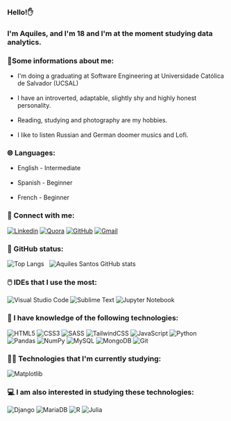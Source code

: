 ### Hello!✋
### I'm Aquiles, and I'm 18 and I'm at the moment studying data analytics.

### 🧑Some informations about me:

<ul>
    <li>
        I'm doing a graduating at Software Engineering at Universidade Católica de Salvador (UCSAL)
    </li><br />
    <li>
        I have an introverted, adaptable, slightly shy and highly honest personality.
    </li><br />
    <li>
        Reading, studying and photography are my hobbies.
    </li><br />
    <li>
        I like to listen Russian and German doomer musics and Lofi.
    </li>
</ul>

### 🌐 Languages:

<ul>
    <li>
        English - Intermediate
    </li><br />
    <li>
        Spanish - Beginner
    </li><br />
    <li>
        French - Beginner
    </li>
</ul>

### 💬 Connect with me:

[![Linkedin](https://img.shields.io/badge/LinkedIn-0077B5?style=for-the-badge&logo=linkedin&logoColor=white)](https://www.linkedin.com/in/aquiles-santos-035112251/)
[![Quora](https://img.shields.io/badge/Quora-%23B92B27.svg?&style=for-the-badge&logo=Quora&logoColor=white)](https://pt.quora.com/profile/Achiles)
[![GitHub](https://img.shields.io/badge/GitHub-100000?style=for-the-badge&logo=github&logoColor=white)](https://github.com/aquiles-sa)
<a href="mailto:aquiles2ws@gmail.com" target="_blank">
    ![Gmail](https://img.shields.io/badge/Gmail-D14836?style=for-the-badge&logo=gmail&logoColor=white)
</a>

### 🎯 GitHub status:

![Top Langs](https://github-readme-stats.vercel.app/api/top-langs/?username=aquiles-sa&layout=compact&theme=blue-green) &nbsp;
![Aquiles Santos GitHub stats](https://github-readme-stats.vercel.app/api?username=aquiles-sa&theme=blue-green) 

### 🖱️ IDEs that I use the most:
![Visual Studio Code](https://img.shields.io/badge/Visual_Studio_Code-0078D4?style=for-the-badge&logo=visual%20studio%20code&logoColor=white)
![Sublime Text](https://img.shields.io/badge/sublime_text-%23575757.svg?&style=for-the-badge&logo=sublime-text&logoColor=important)
![Jupyter Notebook](https://img.shields.io/badge/jupyter-%23FA0F00.svg?style=for-the-badge&logo=jupyter&logoColor=white)

### 📡 I have knowledge of the following technologies:

![HTML5](https://img.shields.io/badge/html5-%23E34F26.svg?style=for-the-badge&logo=html5&logoColor=white)
![CSS3](https://img.shields.io/badge/css3-%231572B6.svg?style=for-the-badge&logo=css3&logoColor=white)
![SASS](https://img.shields.io/badge/SASS-hotpink.svg?style=for-the-badge&logo=SASS&logoColor=white)
![TailwindCSS](https://img.shields.io/badge/tailwindcss-%2338B2AC.svg?style=for-the-badge&logo=tailwind-css&logoColor=white)
![JavaScript](https://img.shields.io/badge/javascript-%23323330.svg?style=for-the-badge&logo=javascript&logoColor=%23F7DF1E)
![Python](https://img.shields.io/badge/python-3670A0?style=for-the-badge&logo=python&logoColor=ffdd54)
![Pandas](https://img.shields.io/badge/pandas-%23150458.svg?style=for-the-badge&logo=pandas&logoColor=white)
![NumPy](https://img.shields.io/badge/numpy-%23013243.svg?style=for-the-badge&logo=numpy&logoColor=white)
![MySQL](https://img.shields.io/badge/mysql-4479A1.svg?style=for-the-badge&logo=mysql&logoColor=white)
![MongoDB](https://img.shields.io/badge/MongoDB-%234ea94b.svg?style=for-the-badge&logo=mongodb&logoColor=white)
![Git](https://img.shields.io/badge/git-%23F05033.svg?style=for-the-badge&logo=git&logoColor=white)

### 👨‍💻 Technologies that I'm currently studying:

<div style="display: inline_block">        

![Matplotlib](https://img.shields.io/badge/Matplotlib-%23ffffff.svg?style=for-the-badge&logo=Matplotlib&logoColor=black)

</div> 

### 💻 I am also interested in studying these technologies:

![Django](https://img.shields.io/badge/django-%23092E20.svg?style=for-the-badge&logo=django&logoColor=white)
![MariaDB](https://img.shields.io/badge/MariaDB-003545?style=for-the-badge&logo=mariadb&logoColor=white)
![R](https://img.shields.io/badge/r-%23276DC3.svg?style=for-the-badge&logo=r&logoColor=white)
![Julia](https://img.shields.io/badge/-Julia-9558B2?style=for-the-badge&logo=julia&logoColor=white)
<br />





